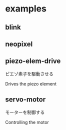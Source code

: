 # examples

## blink

## neopixel

## piezo-elem-drive

ピエゾ素子を駆動させる

Drives the piezo element

## servo-motor

モーターを制御する

Controlling the motor

